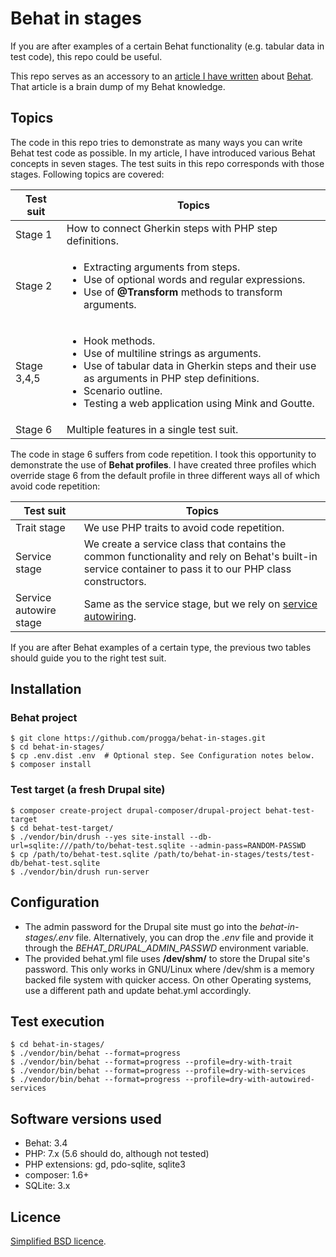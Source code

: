 # Behat in stages
If you are after examples of a certain Behat functionality (e.g. tabular data in test code), this repo could be useful.

This repo serves as an accessory to an [article I have written](https://demo.codesetter.com/behat-in-stages) about [Behat](https://en.wikipedia.org/wiki/Behat_(computer_science)).  That article is a brain dump of my Behat knowledge.

## Topics
The code in this repo tries to demonstrate as many ways you can write Behat test code as possible.  In my article, I have introduced various Behat concepts in seven stages.  The test suits in this repo corresponds with those stages.  Following topics are covered:

Test suit   | Topics
------------|----------------------------------------------------------
Stage 1     | How to connect Gherkin steps with PHP step definitions.
Stage 2     | <ul><li>Extracting arguments from steps.</li><li>Use of optional words and regular expressions.</li><li>Use of **@Transform** methods to transform arguments.</li></ul>
Stage 3,4,5 | <ul><li>Hook methods.</li><li>Use of multiline strings as arguments.</li><li>Use of tabular data in Gherkin steps and their use as arguments in PHP step definitions.</li><li>Scenario outline.</li><li>Testing a web application using Mink and Goutte.</li></ul>
Stage 6     | Multiple features in a single test suit.

The code in stage 6 suffers from code repetition.  I took this opportunity to demonstrate the use of **Behat profiles**.  I have created three profiles which override stage 6 from the default profile in three different ways all of which avoid code repetition:

Test suit     | Topics
--------------|----------------------------------------------------------
Trait stage   | We use PHP traits to avoid code repetition.
Service stage | We create a service class that contains the common functionality and rely on Behat's built-in service container to pass it to our PHP class constructors.
Service autowire stage | Same as the service stage, but we rely on [service autowiring](https://symfony.com/doc/current/service_container/autowiring.html).

If you are after Behat examples of a certain type, the previous two tables should guide you to the right test suit.

## Installation
### Behat project
```
$ git clone https://github.com/progga/behat-in-stages.git
$ cd behat-in-stages/
$ cp .env.dist .env  # Optional step. See Configuration notes below.
$ composer install
```

### Test target (a fresh Drupal site)
```
$ composer create-project drupal-composer/drupal-project behat-test-target
$ cd behat-test-target/
$ ./vendor/bin/drush --yes site-install --db-url=sqlite:///path/to/behat-test.sqlite --admin-pass=RANDOM-PASSWD
$ cp /path/to/behat-test.sqlite /path/to/behat-in-stages/tests/test-db/behat-test.sqlite
$ ./vendor/bin/drush run-server
```

## Configuration
- The admin password for the Drupal site must go into the *behat-in-stages/.env* file.  Alternatively, you can drop the *.env* file and provide it through the *BEHAT_DRUPAL_ADMIN_PASSWD* environment variable.
- The provided behat.yml file uses **/dev/shm/** to store the Drupal site's password.  This only works in GNU/Linux where /dev/shm is a memory backed file system with quicker access.  On other Operating systems, use a different path and update behat.yml accordingly.


## Test execution
```
$ cd behat-in-stages/
$ ./vendor/bin/behat --format=progress
$ ./vendor/bin/behat --format=progress --profile=dry-with-trait
$ ./vendor/bin/behat --format=progress --profile=dry-with-services
$ ./vendor/bin/behat --format=progress --profile=dry-with-autowired-services
```

## Software versions used
- Behat: 3.4
- PHP: 7.x (5.6 should do, although not tested)
- PHP extensions: gd, pdo-sqlite, sqlite3
- composer: 1.6+
- SQLite: 3.x

## Licence
[Simplified BSD licence](https://en.wikipedia.org/wiki/BSD_licenses#2-clause).

